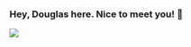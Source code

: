 ### Hey, Douglas here. Nice to meet you! 👋


<img src="https://github-readme-stats.vercel.app/api?username=Dougsworth&&show_icons=true&title_color=ffffff&icon_color=befdb7&text_color=daf7dc&bg_color=151515"> 
